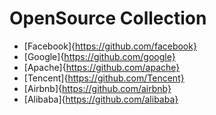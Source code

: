 # OpenSource Collection
* [Facebook]{https://github.com/facebook}
* [Google]{https://github.com/google}
* [Apache]{https://github.com/apache}
* [Tencent]{https://github.com/Tencent}
* [Airbnb]{https://github.com/airbnb}
* [Alibaba]{https://github.com/alibaba}
